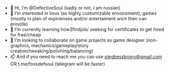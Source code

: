 - 👋 Hi, I’m @DefectiveSoul (sadly or not, I am russian)
- 👀 I’m interested in linux (as highly customizable envoiroment), games (mostly in plan of expirienses and/or entertaiment wich then can provide) 
- 🌱 I’m currently learning how2findjob/ seeking for certificates to get hired for free/cheap
- 💞️ I’m looking to collaborate on game projects as game designer (non-graphics, mechanics/gameplay/story creation/tweaking/polishing/balancing)
- 📫 And if you need to reach me you can use olegbessbrony@gmail.com OR t.me/foxsdefsoul (telegram will be faster)

<!---
DefectiveSoul/DefectiveSoul is a ✨ special ✨ repository because its `README.md` (this file) appears on your GitHub profile.
You can click the Preview link to take a look at your changes.
--->
